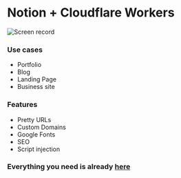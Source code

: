 # Notion + Cloudflare Workers

![Screen record](/assets/Screen-Recording-2022-04-13-at-0.gif)

### Use cases
* Portfolio
* Blog
* Landing Page
* Business site

### Features
* Pretty URLs
* Custom Domains
* Google Fonts
* SEO 
* Script injection

### Everything you need is already [here](workers.js)